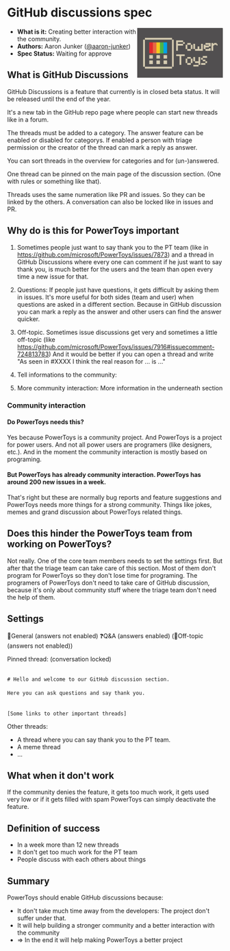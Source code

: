 # **GitHub discussions spec**

<img align="right" width="200" src="/doc/images/Logo/Vintage/Logo.jpg" />

- **What is it:** Creating better interaction with the community.
- **Authors:** Aaron Junker ([@aaron-junker](https://github.com/aaron-junker))
- **Spec Status:** Waiting for approve

## What is GitHub Discussions

GitHub Discussions is a feature that currently is in closed beta status. It will be released until the end of the year. 

It's a new tab in the GitHub repo page where people can start new threads like in a forum.

The threads must be added to a category. The answer feature can be enabled or disabled for categorys. If enabled a person with triage permission or the creator of the thread can mark a reply as answer.

You can sort threads in the overview for categories and for (un-)answered.

One thread can be pinned on the main page of the discussion section. (One with rules or something like that).

Threads uses the same numeration like PR and issues. So they can be linked by the others. A conversation can also be locked like in issues and PR.

## Why do is this for PowerToys important

1. Sometimes people just want to say thank you to the PT team (like in https://github.com/microsoft/PowerToys/issues/7873) and a thread in GitHub Discussions where every one can comment if he just want to say thank you, is much better for the users and the team than open every time a new issue for that.

2. Questions: If people just have questions, it gets difficult by asking them in issues. It's more useful for both sides (team and user) when questions are asked in a different section. Because in GitHub discussion you can mark a reply as the answer and other users can find the answer quicker.

3. Off-topic. Sometimes issue discussions get very and sometimes a little off-topic (like https://github.com/microsoft/PowerToys/issues/7916#issuecomment-724813783) And it would be better if you can open a thread and write "As seen in #XXXX I think the real reason for ... is ..."

4. Tell informations to the community: 

4. More community interaction: More information in the underneath section

### Community interaction

#### Do PowerToys needs this?

Yes because PowerToys is a community project. And PowerToys is a project for power users. And not all power users are programers (like designers, etc.). And in the moment the community interaction is mostly based on programing.

#### But PowerToys has already community interaction. PowerToys has around 200 new issues in a week.

That's right but these are normally bug reports and feature suggestions and PowerToys needs more things for a strong community. Things like jokes, memes and grand discussion about PowerToys related things.

## Does this hinder the PowerToys team from working on PowerToys?

Not really. One of the core team members needs to set the settings first. But after that the triage team can take care of this section. Most of them don't program for PowerToys so they don't lose time for programing. The programers of PowerToys don't need to take care of GitHub discussion, because it's only about community stuff where the triage team don't need the help of them.

## Settings

📝General (answers not enabled)
❓Q&A (answers enabled)
(💬Off-topic (answers not enabled))

Pinned thread: (conversation locked)
```

# Hello and welcome to our GitHub discussion section.

Here you can ask questions and say thank you.


[Some links to other important threads]
```

Other threads:
-	A thread where you can say thank you to the PT team.
-	A meme thread
- ...


## What when it don't work

If the community denies the feature, it gets too much work, it gets used very low or if it gets filled with spam PowerToys can simply deactivate the feature.

## Definition of success

* In a week more than 12 new threads
* It don't get too much work for the PT team
* People discuss with each others about things

## **Summary**

PowerToys should enable GitHub discussions because:
* It don't take much time away from the developers: The project don't suffer under that.
* It will help building a stronger community and a better interaction with the community
* => In the end it will help making PowerToys a better project
